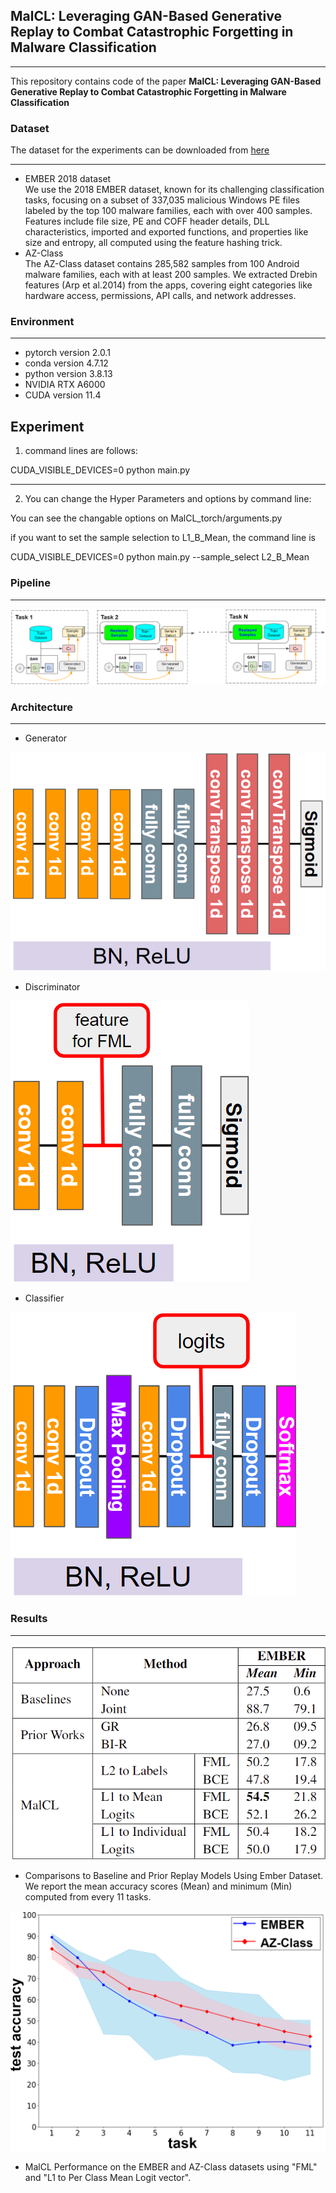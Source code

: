 ## MalCL: Leveraging GAN-Based Generative Replay to Combat Catastrophic Forgetting in Malware Classification

---

This repository contains code of the paper __MalCL: Leveraging GAN-Based Generative Replay to Combat Catastrophic Forgetting in Malware Classification__


### Dataset
The dataset for the experiments can be downloaded from [here](https://drive.google.com/drive/folders/1YGmxcQGqu22ZQuZccpD81WUBKHh7c3Jq?usp=sharing)

---

* EMBER 2018 dataset    
We use the 2018 EMBER dataset, known for its challenging classification tasks, focusing on a subset of 337,035 malicious Windows PE files labeled by the top 100
malware families, each with over 400 samples. Features include file size, PE and COFF header details, DLL characteristics, imported and exported functions, and properties
like size and entropy, all computed using the feature hashing trick.
* AZ-Class    
The AZ-Class dataset contains 285,582 samples from 100 Android malware families, each with at least 200 samples. We extracted Drebin features (Arp et al.2014) from the apps, covering eight categories like hardware access, permissions, API calls, and network addresses.

### Environment
---
* pytorch version 2.0.1
* conda version 4.7.12
* python version 3.8.13
* NVIDIA RTX A6000
* CUDA version 11.4


## Experiment
1. command lines are follows:

CUDA_VISIBLE_DEVICES=0 python main.py

---


2. You can change the Hyper Parameters and options by command line:

You can see the changable options on MalCL_torch/arguments.py


if you want to set the sample selection to L1_B_Mean, the command line is

CUDA_VISIBLE_DEVICES=0 python main.py --sample_select L2_B_Mean



### Pipeline
---
![pipeline](https://github.com/MalwareReplayGAN/MalCL/blob/master/Repo_img/pipeline_new.png)


### Architecture
---
* Generator


![Generator](https://github.com/MalwareReplayGAN/MalCL/blob/master/Repo_img/Generator.png)


* Discriminator

  
![Discriminator](https://github.com/MalwareReplayGAN/MalCL/blob/master/Repo_img/Discriminator.png)


* Classifier

  
![Classifier](https://github.com/MalwareReplayGAN/MalCL/blob/master/Repo_img/Classifier.png)


### Results
---

![Table](https://github.com/MalwareReplayGAN/MalCL/blob/master/Repo_img/table.png)    
* Comparisons to Baseline and Prior Replay Models Using Ember Dataset. We report the mean accuracy scores (Mean) and minimum (Min) computed from every 11 tasks.    

![graph](https://github.com/MalwareReplayGAN/MalCL/blob/master/Repo_img/EMBERvsAZ.png)    
* MalCL Performance on the EMBER and AZ-Class datasets using "FML" and "L1 to Per Class Mean Logit vector".    



